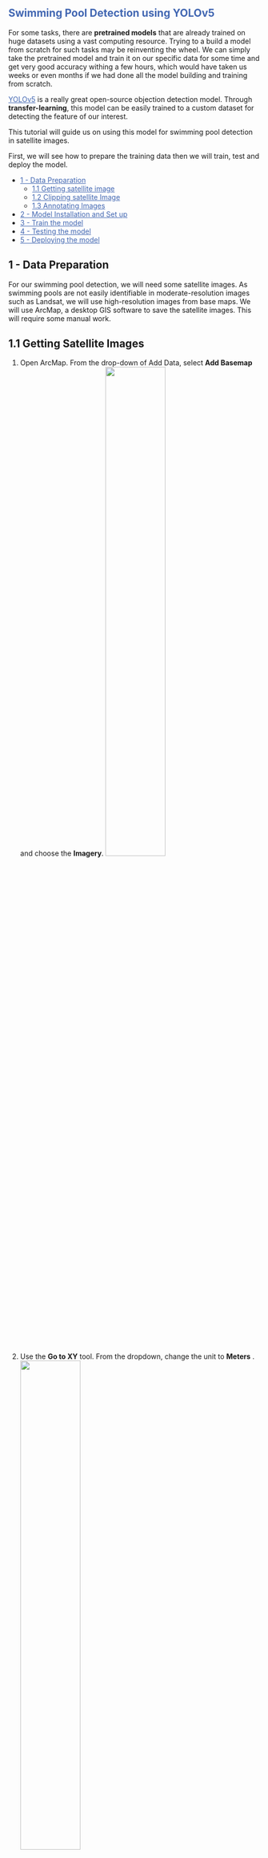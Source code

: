 <style>
a {
    color: #4267B2;
}
</style>
<h2 style = "color: #4267B2; "> Swimming Pool Detection using YOLOv5 </h2>

For some tasks, there are **pretrained models** that are already trained
on huge datasets using a vast computing resource. Trying to a build a
model from scratch for such tasks may be reinventing the wheel. We can
simply take the pretrained model and train it on our specific data for
some time and get very good accuracy withing a few hours, which would
have taken us weeks or even months if we had done all the model building
and training from scratch.

[YOLOv5](https://github.com/ultralytics/yolov5) is a really great
open-source objection detection model. Through **transfer-learning**,
this model can be easily trained to a custom dataset for detecting the
feature of our interest.

This tutorial will guide us on using this model for swimming pool
detection in satellite images.

First, we will see how to prepare the training data then we will train,
test and deploy the model.

-   [1 - Data Preparation](#1)
    -   [1.1 Getting satellite image](#1.1)
    -   [1.2 Clipping satellite Image](#1.2)
    -   [1.3 Annotating Images](#1.3)
-   [2 - Model Installation and Set up](#2)
-   [3 - Train the model](#3)
-   [4 - Testing the model](#4)
-   [5 - Deploying the model](#5)


<a name = '1'></a>
## 1 - Data Preparation
For our swimming pool detection, we will need some satellite images. As swimming pools are not easily identifiable in moderate-resolution images such as Landsat, we will use high-resolution images from base maps. We will use ArcMap, a desktop GIS software to save the satellite images. This will require some manual work.


<a name = '1.1'></a>
## 1.1 Getting Satellite Images

1. Open ArcMap. From the drop-down of Add Data, select __Add Basemap__ and choose the __Imagery__.
<img style = "width: 50%;" src = './Notebook jpgs/addBasemap.PNG'><br>

2. Use the __Go to XY__ tool. From the dropdown, change the unit to __Meters__ .
<img style = "width: 50%;" src = './Notebook jpgs/gotoXY.PNG'><br>

For __longitude__, enter the value __-10962575__, and for __latitude__ enter value __3456760__.
This will zoom to a portion of __San Antenio, Texas__.

3. From the main menu, go to __View__ and to the __Layout View__.
<img src = './Notebook jpgs/GotoLayout.PNG'><br>

4. Now, activate the __Layout__ tools by right cleaning on the gray area above the display port, then checking the __Layout__ tool.
<img src = './Notebook jpgs/activateLayoutTool.PNG'><br>

5. From the __Layout__ tool, click on __Change Layout__. Then choose __ISO A0 Landscape__, then click __finish__ and wait for the changes to take effect.
<img src = './Notebook jpgs/changeLayout.PNG'><br>

6. Now, click on the map area. It will show a bounding box (map frame), strech it's boundaries beyond the outline of the paper.
<figure>
    <img style = 'width: 45%; display: inline' src = './Notebook jpgs/before.PNG'>
    <figcaption>Before stretching the map frame</figcaption>
</figure>
<br>
<figure>
    <img style = 'width: 45%; display: inline' src = './Notebook jpgs/after.PNG'><br>
    <figcaption>After stretching the map frame</figcaption>
</figure>

You may want to change the scale at which the map is rendered. From the __Standard Toolbar__ change the scale to 1:2100 or higher.

<img src = './Notebook jpgs/scale.PNG'><br>

Now it's time to save the map. We will export the map to jpeg format. It definitely distorts the radiometric properties of the images, when saving a satellite image for future analysis that might depend on spectral signature it is not advisable. But for our purpose here, as we can still identify swimming pools from resampled images, we are good to go.

7. From the main menu, go to __File__ and click __Export Map__ button. Save as type __JPEG__ with the __resolution__ of __150 dpi__ and save at an appropriate location.
<img src = './Notebook jpgs/saveJPEG.PNG'><br>





<a name = '1.2'></a>
## 1.2 Clipping Satellite Images

For object detection, we will need multiple smaller images. In each image we will annotate the bounding box of every swimming pool we will see for training.
So, we need to clip the satellite image. For this we will use [Python](https://www.python.org/downloads/).
First make sure you have python 3.x installed on your computer.

Go to the folder where you saved the image from step 1.1, then on the address bar, type __cmd__ then hit __enter__ to open a __command Prompt__ at that directory. Alternatively, we can open the command prompt first and change the directory to that location by running __cd  '\<full path to the folder\>'__

We will also need to install `Pillow` package for reading and writing images and `numpy` for clipping images. When in that directory, run following commands to install these packages. Be sure to remove the dollar sign ('$') if running directly in the command line.


``` python
$ pip install numpy
```

``` python
$ pip install Pillow
```

After the packages are installed, we will need to load required packages for image clipping.

### Setting up

``` python
import numpy as np
from PIL import Image
import os
```

If we are running the code in command line, change the directory to the
folder containing the **LargeImage.jpg** .

``` python
os.chdir('/content/')
```

### Read image

``` python
image = Image.open('LargeImage.jpg')
```

### Convert image to numpy array

``` python
im = np.asarray(image)
```

### Clipping Images

Output image will be of shape (M, N). This will split into x\*x images
of size (M,N) and a few corner images may also be produced of remainder
size. If we want the output be of certain size then provide then set M
and N to those values.

``` python
# Get shape and size of each output tile
x = 10
M = im.shape[0]//x
N = im.shape[1]//x

tiles = [im[x:x+M,y:y+N,:] for x in range(0,im.shape[0],M) for y in range(0,im.shape[1],N)]
```

### Save tiles as jpg

``` python
for idx, tile in enumerate(tiles):
  tileImage = Image.fromarray(tile)
  tileImage.save(f'tile_{idx}.jpg')
```

### Download images from colab to local disk

This part only applies if we use colab to split the image into tiles
which we will upload to roboflow for annotation. Otherwise, our tiles
are already saved on our local disk and we are ready to move to image
annotation part.

``` python
from google.colab import files
files.download('/content')
```

<a name = '1.3'></a>
## 1.3 Annotating Images
We will use [roboflow](https://roboflow.com/), which is a great tool for annotating images or videos, to annotate the images with bounding box. First we have to sign up at [roboflow](https://roboflow.com/), which can be done with any email or github account. We can create a new workspace as a hobbies type and give any name.

We can skip inviting other people and create a public workspace. Create on __new project__ and __Explore Solo__ and we are detecting __Swimming pools__. For license type, we can choose any of the options.

Now, we can either drag-and-drop images or add files or folder. After it finishes uploading images, click on __save and continue__ on the top-right corner.
<img src = './Notebook jpgs/dragAndDropImages.PNG'><br>

Next step is to assign different images to different person. But as there is only one person in this workspace, simply assign images to that account.

Now, for the actual annotation, click on the first image and start drawing a rectanglular bounding box around the image. After drawing one polygon hit enter to save it. We can draw multiple polygons if there are multiple swimming pools or not draw any if there is no swimming pool in the image.
<img src = './Notebook jpgs/drawBoundaries.PNG'><br>

After finishing the __Annotation__, go to back. It will show how many images are labelled or unlabelled and ask to __add the labelled images to dataset__. Click there. Keep 70% for training and 15% each for validation and testing. Click on __Add Images__.

Now click on __Generate New Version__ . Keep everything default. Go to number 5 __Generate__.
<img src = './Notebook jpgs/Generate.PNG'><br>

It will generate a version of data. Go to __Export__, and in the __format__, choose __YOLOv5 PyTorch__ annd click on __Continue__. This will generate a __download code__ that can be run in jupyter notebook or colab. Copy this code, we will need this to download our dataset, and also pay attention to the warning.
<img src = './Notebook jpgs/ChangeModelVersion.PNG'><br>

<a name = '2'></a>
## 2 - Model Installation and setup

<a name = '2.1'></a>
## 2.1 Installing yolov5
We can clone the __yolov5__ github repository to obtain the pretrained model. We will need to install some dependencies for running this model. Also, we will install __roboflow__, which we will need to obtain the data using the __download code__ copied at the end of the previous step.

``` python
#clone YOLOv5 and 
!git clone https://github.com/ultralytics/yolov5  # clone repo
%cd yolov5
%pip install -qr requirements.txt # install dependencies
%pip install -q roboflow

import torch
import os
from IPython.display import Image, clear_output  # to display images

print(f"Setup complete. Using torch {torch.__version__} ({torch.cuda.get_device_properties(0).name if torch.cuda.is_available() else 'CPU'})")
```
<a name = '2.2'></a>
## 2.2 Load Data from roboflow
In the cell below, paste the __download code__ copied from roboflow to obtain the data we prepared in step [1.3](#1.3)

``` python
from roboflow import Roboflow
rf = Roboflow(api_key="<personal_key>") # Replace
project = rf.workspace("<workspace_name>").project("<project_name>") # Replace
dataset = project.version(2).download("yolov8")
```

``` python
# set up environment
os.environ["DATASET_DIRECTORY"] = "/content/datasets"
```

<a name = '3'></a>
## 3 - Train the model
(__Already have the best.pt ? click [here](#5) to go to the detection section__.)
Run the following cell to train the model.


``` python
!python train.py --img 640 --batch 16 --epochs 50 --data {dataset.location}/data.yaml --weights yolov5s.pt --cache
```
<a name = '3'></a>
## 3 - Detect swimming pools on test image
In the following cell make sure the location of __best.pt__ is correct and the path of folder containing test images is also correct. This exact same code will also be used for detecting in the future, but we will need to change the location of __best.pt__ and folder containing images.

The parameter `conf` is set to 0.2. Setting it low will detect more swimming pools but will also detect other things as swimming pool meaning it will increase the __comission error__, and setting it high will detect fewer swimiming pool meaning it will increase the __omission error__. We can play around with this value to see what works best.

``` python
!python detect.py --weights /content/yolov5/runs/train/exp/weights/best.pt --img 640 --conf 0.2 --source /content/datasets/SwimmingPoolDataset-1/test/images
```
Now, let's visually inspect how well the model did.

``` python
from matplotlib import pyplot as plt
from numpy import array
from PIL import Image

for imageName in glob.glob('/content/yolov5/runs/detect/exp2/*.jpg'): #assuming JPG
    image = Image.open(imageName)
    plt.imshow(array(image))
    plt.show()
    print("\n")
```
It seems the model is doing preety good job. As the storage of this colab session is temporary, if we want to use this model in the future without training it again, we will need to save the model weights. Run the following code to download the best weights.

``` python
#export your model's weights for future use
from google.colab import files
files.download('./runs/train/exp/weights/best.pt')
```

    <IPython.core.display.Javascript object>
    <IPython.core.display.Javascript object>
<a name = '5'></a>
## 5 - Deploying the model

Now we have the weights saved, we have no need to train the model if we want to simply use the model for detecting swimming pools. For this we will need to prepare the image on which we want to detect the swimming pool by following the method described in [section 1](#1).


If we want to use colab for detection, we will have to upload the images and weights to the collab session storage. Then, for the following cells, the location of best.pt,location of image on which we want to run the detection need to be changed. By running the cell below with appropriate parameters we can detect the images

``` python
!python detect.py --weights /content/best.pt --img 640 --conf 0.2 --source /content/sample_data/exp
```
Now run the following cell after changing the location of output images, to visually inspect them.

``` python
from matplotlib import pyplot as plt
from numpy import array
from PIL import Image

for imageName in glob.glob('/content/yolov5/runs/detect/exp2/*.jpg'): #assuming JPG
    image = Image.open(imageName)
    plt.imshow(array(image))
    plt.show()
    print("\n")
```
<img style = "width: 50%;" src = './Notebook jpgs/first.png'><br>
<img style = "width: 50%;" src = './Notebook jpgs/second.png'><br>
<img style = "width: 50%;" src = './Notebook jpgs/third.png'><br>

__Congratulations__!! Now you know:
* how to create training data for objection,
* how to use a transfer learning and
* how to deploy a trained model.

Good luck on your learning journey.
